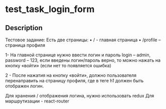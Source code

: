 # test_task_login_form

## Description

Тестовое задание:
Есть две страницы: 
•	/ - главная страница
•	/profile – страница профиля

1- На главной странице нужно ввести логин и пароль
login – admin, password – 123,
если введены логин/пароль верно, то можно нажать на кнопку «войти» (если нет то появляется ошибка)

2 - После нажатия на кнопку «войти», должно пользователя перенаправить на страницу профиля, где в теге h1 должен быть отображен логин.

Для хранения / отображения логина, нужно использовать redux
Для маршрутизации  - react-router
